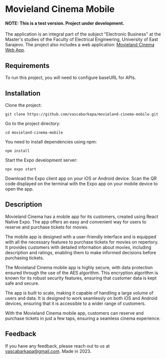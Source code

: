 # Movieland Cinema Mobile
#### NOTE: This is a test version. Project under development. 
The application is an integral part of the subject "Electronic Business" at the Master's studies of the Faculty of Electrical Engineering, University of East Sarajevo.
The project also includes a web application: [Movieland Cinema Web App](https://github.com/vascabarkapa/movieland-cinema-web).

## Requirements
To run this project, you will need to configure baseURL for APIs.

## Installation
Clone the project:
```
git clone https://github.com/vascabarkapa/movieland-cinema-mobile.git
```

Go to the project directory:
```
cd movieland-cinema-mobile
```

You need to install dependencies using npm:
```
npm install
```

Start the Expo development server:
```
npx expo start
```

Download the Expo client app on your iOS or Android device. Scan the QR code displayed on the terminal with the Expo app on your mobile device to open the app.


## Description
Movieland Cinema has a mobile app for its customers, created using React Native Expo. The app offers an easy and convenient way for users to reserve and purchase tickets for movies.

The mobile app is designed with a user-friendly interface and is equipped with all the necessary features to purchase tickets for movies on repertory. It provides customers with detailed information about movies, including description and ratings, enabling them to make informed decisions before purchasing tickets.

The Movieland Cinema mobile app is highly secure, with data protection ensured through the use of the AES algorithm. This encryption algorithm is known for its robust security features, ensuring that customer data is kept safe and secure.

The app is built to scale, making it capable of handling a large volume of users and data. It is designed to work seamlessly on both iOS and Android devices, ensuring that it is accessible to a wider range of customers.

With the Movieland Cinema mobile app, customers can reserve and purchase tickets in just a few taps, ensuring a seamless cinema experience.

## Feedback
If you have any feedback, please reach out to us at vascabarkapa@gmail.com. Made in 2023.

